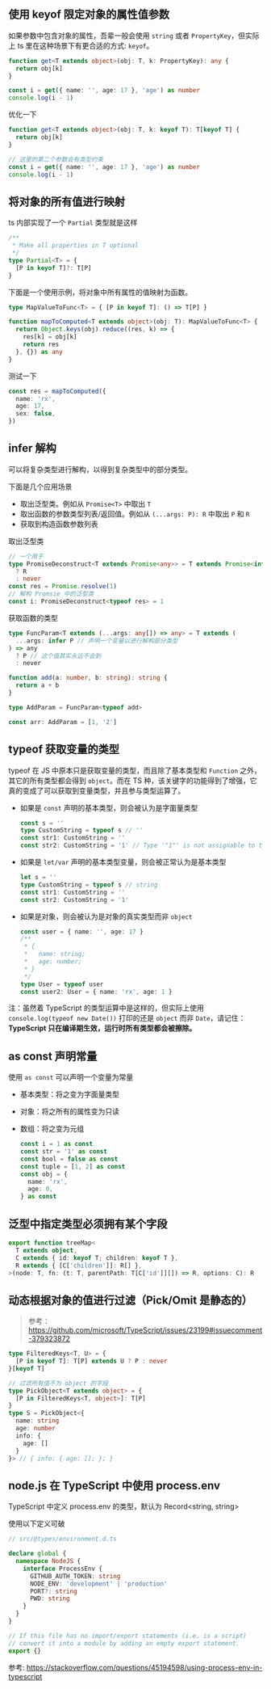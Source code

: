 ## 使用 keyof 限定对象的属性值参数

如果参数中包含对象的属性，吾辈一般会使用 `string` 或者 `PropertyKey`，但实际上 ts 里在这种场景下有更合适的方式: `keyof`。

```ts
function get<T extends object>(obj: T, k: PropertyKey): any {
  return obj[k]
}

const i = get({ name: '', age: 17 }, 'age') as number
console.log(i - 1)
```

优化一下

```ts
function get<T extends object>(obj: T, k: keyof T): T[keyof T] {
  return obj[k]
}

// 这里的第二个参数会有类型约束
const i = get({ name: '', age: 17 }, 'age') as number
console.log(i - 1)
```

## 将对象的所有值进行映射

ts 内部实现了一个 `Partial` 类型就是这样

```ts
/**
 * Make all properties in T optional
 */
type Partial<T> = {
  [P in keyof T]?: T[P]
}
```

下面是一个使用示例，将对象中所有属性的值映射为函数。

```ts
type MapValueToFunc<T> = { [P in keyof T]: () => T[P] }

function mapToComputed<T extends object>(obj: T): MapValueToFunc<T> {
  return Object.keys(obj).reduce((res, k) => {
    res[k] = obj[k]
    return res
  }, {}) as any
}
```

测试一下

```ts
const res = mapToComputed({
  name: 'rx',
  age: 17,
  sex: false,
})
```

## infer 解构

可以将复杂类型进行解构，以得到复杂类型中的部分类型。

下面是几个应用场景

- 取出泛型类。例如从 `Promise<T>` 中取出 `T`
- 取出函数的参数类型列表/返回值。例如从 `(...args: P): R` 中取出 `P` 和 `R`
- 获取到构造函数参数列表

取出泛型类

```ts
// 一个用于
type PromiseDeconstruct<T extends Promise<any>> = T extends Promise<infer R>
  ? R
  : never
const res = Promise.resolve(1)
// 解构 Promsie 中的泛型类
const i: PromiseDeconstruct<typeof res> = 1
```

获取函数的类型

```ts
type FuncParam<T extends (...args: any[]) => any> = T extends (
  ...args: infer P // 声明一个变量以进行解构部分类型
) => any
  ? P // 这个值其实永远不会到
  : never

function add(a: number, b: string): string {
  return a + b
}

type AddParam = FuncParam<typeof add>

const arr: AddParam = [1, '2']
```

## typeof 获取变量的类型

typeof 在 JS 中原本只是获取变量的类型，而且除了基本类型和 `Function` 之外，其它的所有类型都会得到 `object`。而在 TS 种，该关键字的功能得到了增强，它真的变成了可以获取到变量类型，并且参与类型运算了。

- 如果是 `const` 声明的基本类型，则会被认为是字面量类型

  ```ts
  const s = ''
  type CustomString = typeof s // ''
  const str1: CustomString = ''
  const str2: CustomString = '1' // Type '"1"' is not assignable to type '""'.ts(2322)
  ```

- 如果是 `let/var` 声明的基本类型变量，则会被正常认为是基本类型

  ```ts
  let s = ''
  type CustomString = typeof s // string
  const str1: CustomString = ''
  const str2: CustomString = '1'
  ```

- 如果是对象，则会被认为是对象的真实类型而非 `object`

  ```ts
  const user = { name: '', age: 17 }
  /**
   * {
   *   name: string;
   *   age: number;
   * }
   */
  type User = typeof user
  const user2: User = { name: 'rx', age: 1 }
  ```

注：虽然着 TypeScript 的类型运算中是这样的，但实际上使用 `console.log(typeof new Date())` 打印的还是 `object` 而非 `Date`，请记住：**TypeScript 只在编译期生效，运行时所有类型都会被擦除。**

## as const 声明常量

使用 `as const` 可以声明一个变量为常量

- 基本类型：将之变为字面量类型
- 对象：将之所有的属性变为只读
- 数组：将之变为元组

  ```ts
  const i = 1 as const
  const str = '1' as const
  const bool = false as const
  const tuple = [1, 2] as const
  const obj = {
    name: 'rx',
    age: 0,
  } as const
  ```

## 泛型中指定类型必须拥有某个字段

```ts
export function treeMap<
  T extends object,
  C extends { id: keyof T; children: keyof T },
  R extends { [C['children']]: R[] },
>(node: T, fn: (t: T, parentPath: T[C['id']][]) => R, options: C): R
```

## 动态根据对象的值进行过滤（Pick/Omit 是静态的）

> 参考：<https://github.com/microsoft/TypeScript/issues/23199#issuecomment-379323872>

```ts
type FilteredKeys<T, U> = {
  [P in keyof T]: T[P] extends U ? P : never
}[keyof T]

// 过滤所有值不为 object 的字段
type PickObject<T extends object> = {
  [P in FilteredKeys<T, object>]: T[P]
}
type S = PickObject<{
  name: string
  age: number
  info: {
    age: []
  }
}> // { info: { age: []; }; }
```

## node.js 在 TypeScript 中使用 process.env

TypeScript 中定义 process.env 的类型，默认为 Record\<string, string>

使用以下定义可破

```ts
// src/@types/environment.d.ts

declare global {
  namespace NodeJS {
    interface ProcessEnv {
      GITHUB_AUTH_TOKEN: string
      NODE_ENV: 'development' | 'production'
      PORT?: string
      PWD: string
    }
  }
}

// If this file has no import/export statements (i.e. is a script)
// convert it into a module by adding an empty export statement.
export {}
```

参考: <https://stackoverflow.com/questions/45194598/using-process-env-in-typescript>

